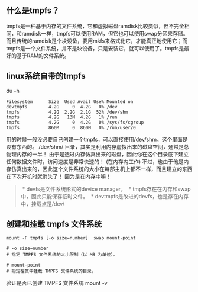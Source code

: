 ## 什么是tmpfs？
tmpfs是一种基于内存的文件系统，它和虚拟磁盘ramdisk比较类似，但不完全相同，和ramdisk一样，tmpfs可以使用RAM，但它也可以使用swap分区来存储。而且传统的ramdisk是个块设备，要用mkfs来格式化它，才能真正地使用它；而tmpfs是一个文件系统，并不是块设备，只是安装它，就可以使用了。tmpfs是最好的基于RAM的文件系统。


## linux系统自带的tmpfs
du -h
```
Filesystem      Size  Used Avail Use% Mounted on
devtmpfs        4.2G     0  4.2G   0% /dev
tmpfs           4.2G  2.2G  2.1G  52% /dev/shm
tmpfs           4.2G   13M  4.2G   1% /run
tmpfs           4.2G     0  4.2G   0% /sys/fs/cgroup
tmpfs           860M     0  860M   0% /run/user/0
```
用的时候一般没必要自己创建一个tmpfs，可以直接使用/dev/shm。这个里面是没有东西的。
/dev/shm/ 目录，其实是利用内存虚拟出来的磁盘空间，通常是总物理内存的一半！ 由于是透过内存仿真出来的磁盘，因此你在这个目录底下建立任何数据文件时，访问速度是非常快速的！
(在内存内工作) 不过，也由于他是内存仿真出来的，因此这个文件系统的大小在每部主机上都不一样，而且建立的东西在下次开机时就消失了！ 因为是在内存中嘛！


> * devfs是文件系统形式的device manager。
> * tmpfs存在在内存和swap中，因此只能保存临时文件。
> * devtmpfs是改进的devfs，也是存在内存中，挂载点是/dev/

## 创建和挂载 tmpfs 文件系统
```
mount -F tmpfs [-o size=number]  swap mount-point

# -o size=number
# 指定 TMPFS 文件系统的大小限制（以 MB 为单位）。

# mount-point
# 指定在其中挂载 TMPFS 文件系统的目录。
```
验证是否已创建 TMPFS 文件系统
mount -v
